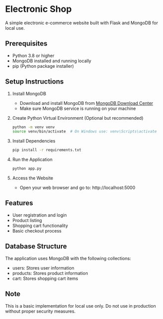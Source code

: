 # Electronic Shop

A simple electronic e-commerce website built with Flask and MongoDB for local use.

## Prerequisites

- Python 3.8 or higher
- MongoDB installed and running locally
- pip (Python package installer)

## Setup Instructions

1. Install MongoDB
   - Download and install MongoDB from [MongoDB Download Center](https://www.mongodb.com/try/download/community)
   - Make sure MongoDB service is running on your machine

2. Create Python Virtual Environment (Optional but recommended)
   ```bash
   python -m venv venv
   source venv/bin/activate  # On Windows use: venv\Scripts\activate
   ```

3. Install Dependencies
   ```bash
   pip install -r requirements.txt
   ```

4. Run the Application
   ```bash
   python app.py
   ```

5. Access the Website
   - Open your web browser and go to: http://localhost:5000

## Features

- User registration and login
- Product listing
- Shopping cart functionality
- Basic checkout process

## Database Structure

The application uses MongoDB with the following collections:
- users: Stores user information
- products: Stores product information
- cart: Stores shopping cart items

## Note

This is a basic implementation for local use only. Do not use in production without proper security measures. 